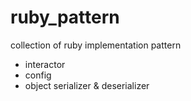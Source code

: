 # ruby_pattern
collection of ruby implementation pattern

- interactor
- config
- object serializer & deserializer
